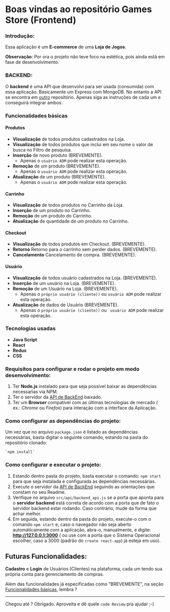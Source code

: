 # Boas vindas ao repositório Games Store (Frontend)

### Introdução:

Essa aplicação é um **E-commerce** de uma **Loja de Jogos**.

**Observação**: Por ora o projeto não teve foco na estética, pois ainda está em fase de desenvolvimento.

### BACKEND:

O **backend** é uma API que desenvolvi para ser usada (consumida) com essa aplicação. Basicamente um Express com MongoDB. No entanto a API se encontra em [outro](https://github.com/becauro/games-store-back) repositório. Apenas siga as instruções de cada um e conseguirá integrar ambos.

### Funcionalidades básicas


#### Produtos

* **Visualização** de todos produtos cadastrados na Loja.
* **Visualização** de todos produtos que inclui em seu nome o valor de busca no Filtro de pesquisa.
* **Inserção** de novo produto (BREVEMENTE).
  * Apenas o `usuário ADM` pode realizar esta operação.
* **Remoção** de um produto (BREVEMENTE).
  * Apenas o `usuário ADM` pode realizar esta operação.
* **Atualização** de um produto (BREVEMENTE).
  * Apenas o `usuário ADM` pode realizar esta operação.


#### Carrinho

* **Visualização** de todos produtos no Carrinho da Loja. 
* **Inserção** de um produto no Carrinho. 
* **Remoção** de um produto do Carrinho.
* **Atualização** de quantidade de um produto no Carrinho.

#### Checkout

* **Visualização** de todos produtos em Checkout. (BREVEMENTE).
* **Retorno** Retorno para o carrinho sem perder dados. (BREVEMENTE).
* **Cancelamento** Cancelamento de compra. (BREVEMENTE).


#### Usuário

* **Visualização** de todos usuário cadastrados na Loja. (BREVEMENTE).
* **Inserção** de um usuário na Loja. (BREVEMENTE).
* **Remoção** de um Usuário na Loja. (BREVEMENTE).
  * Apenas o `próprio usuário (cliente))` ou `usuário ADM` pode realizar esta operação.
* **Atualização** de dados de Usuário (BREVEMENTE).
  * Apenas o `próprio usuário (cliente))` ou ` usuário ADM`  pode realizar esta operação.

### Tecnologias usadas

* **Java Script**
* **React**
* **Redux**
* **CSS**

### Requisitos para configurar e rodar o projeto em modo desenvolvimento:

1. Ter **Node.js** instalado para que seja possível baixar as dependências necessaŕias via NPM.
2. Ter o servidor da [API de BackEnd](https://github.com/becauro/games-store-back) baixado.
3. Ter um **Browser** compatível com as últimas tecnologias de mercado ( ex.: _Chrome_ ou _Firefox_) para interação com a interface da Aplicação.

### Como configurar as dependências do projeto:

Um vez que no arquivo `package.json` é listado as dependências necessárias, basta digitar o seguinte comando, estando na pasta do repositório clonado:

    `npm install`

### Como configurar e executar o projeto:

1. Estando dentro pasta do projeto, basta executar o comando: `npm start` para que seja instalada e configurada as dependências necessárias.
2. Execute o servidor da [API de BackEnd](https://github.com/becauro/games-store-back) seguindo as orientações que constam no seu Readme.
3. Verifique no arquivo `src/api/backend_api.js` se a porta que aponta para o **servidor backend** está correta de acordo com a porta que de fato o servidor backend estar rodando. Caso contrário, mude da forma que achar melhor.
4. Em seguida, estando dentro da pasta do projeto, execute-o com o comando `npm start` e, caso o navegador não seja aberto  automáticamente com a aplicação, abra-o, manualmente, e digite: **http://127.0.0.1:3000** ( ou use com a porta que o Sistema Operacional escolher, caso a 3000 (padrão do `create react-app`) já esteja em uso).


## Futuras Funcionalidades:

**Cadastro** e **Login** de Usuários (Clientes) na plataforma, cada um tendo sua própria conta para gerenciamento de compras.

Além das funcionalidades já especificadas como "BREVEMENTE", na seção [Funcionalidades básicas](#funcionalidades-básicas), lembra ?

---

Chegou até ? Obrigado.
Aproveita e dê quele `code Review` pra ajudar ;-)
